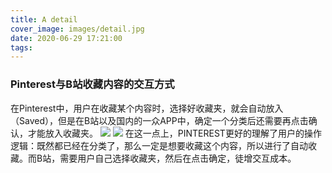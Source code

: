 ```yaml
---
title: A detail
cover_image: images/detail.jpg
date: 2020-06-29 17:21:00
tags:
---
```


### Pinterest与B站收藏内容的交互方式
在Pinterest中，用户在收藏某个内容时，选择好收藏夹，就会自动放入（Saved），但是在B站以及国内的一众APP中，确定一个分类后还需要再点击确认，才能放入收藏夹。
![](/imgs/bili1.jpg)
![](/imgs/bili2.jpg)
在这一点上，PINTEREST更好的理解了用户的操作逻辑：既然都已经在分类了，那么一定是想要收藏这个内容，所以进行了自动收藏。而B站，需要用户自己选择收藏夹，然后在点击确定，徒增交互成本。
